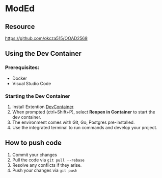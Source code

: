 # ModEd

## Resource

https://github.com/okcza515/OOAD2568

## Using the Dev Container

### Prerequisites:
- Docker
- Visual Studio Code

### Starting the Dev Container

1. Install Extention [DevContainer](https://marketplace.visualstudio.com/items?itemName=ms-vscode-remote.remote-containers).
2. When prompted (ctrl+Shift+P), select **Reopen in Container** to start the dev container.
3. The environment comes with Git, Go, Postgres pre-installed.
4. Use the integrated terminal to run commands and develop your project.

## How to push code

1. Commit your changes
2. Pull the code via `git pull --rebase`
3. Resolve any conflicts if they arise.
4. Push your changes via `git push`